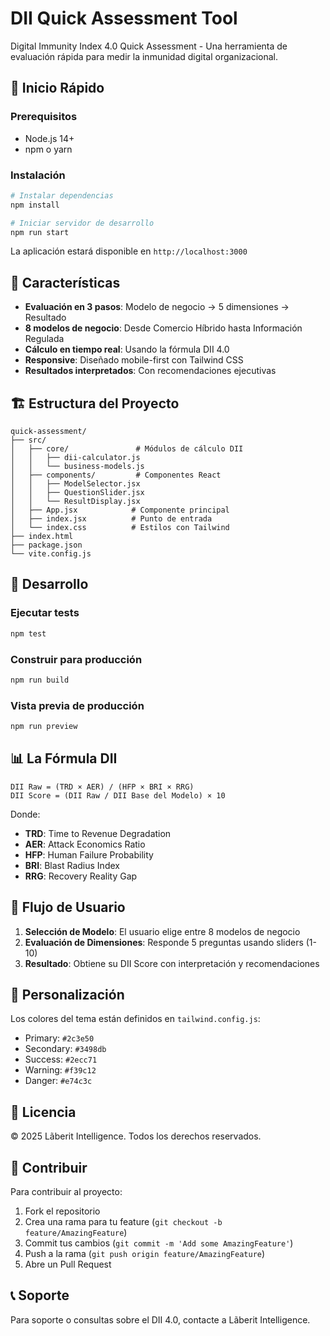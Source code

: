 # DII Quick Assessment Tool

Digital Immunity Index 4.0 Quick Assessment - Una herramienta de evaluación rápida para medir la inmunidad digital organizacional.

## 🚀 Inicio Rápido

### Prerequisitos
- Node.js 14+ 
- npm o yarn

### Instalación

```bash
# Instalar dependencias
npm install

# Iniciar servidor de desarrollo
npm run start
```

La aplicación estará disponible en `http://localhost:3000`

## 📱 Características

- **Evaluación en 3 pasos**: Modelo de negocio → 5 dimensiones → Resultado
- **8 modelos de negocio**: Desde Comercio Híbrido hasta Información Regulada
- **Cálculo en tiempo real**: Usando la fórmula DII 4.0
- **Responsive**: Diseñado mobile-first con Tailwind CSS
- **Resultados interpretados**: Con recomendaciones ejecutivas

## 🏗️ Estructura del Proyecto

```
quick-assessment/
├── src/
│   ├── core/               # Módulos de cálculo DII
│   │   ├── dii-calculator.js
│   │   └── business-models.js
│   ├── components/         # Componentes React
│   │   ├── ModelSelector.jsx
│   │   ├── QuestionSlider.jsx
│   │   └── ResultDisplay.jsx
│   ├── App.jsx            # Componente principal
│   ├── index.jsx          # Punto de entrada
│   └── index.css          # Estilos con Tailwind
├── index.html
├── package.json
└── vite.config.js
```

## 🔧 Desarrollo

### Ejecutar tests
```bash
npm test
```

### Construir para producción
```bash
npm run build
```

### Vista previa de producción
```bash
npm run preview
```

## 📊 La Fórmula DII

```
DII Raw = (TRD × AER) / (HFP × BRI × RRG)
DII Score = (DII Raw / DII Base del Modelo) × 10
```

Donde:
- **TRD**: Time to Revenue Degradation
- **AER**: Attack Economics Ratio
- **HFP**: Human Failure Probability
- **BRI**: Blast Radius Index
- **RRG**: Recovery Reality Gap

## 🎯 Flujo de Usuario

1. **Selección de Modelo**: El usuario elige entre 8 modelos de negocio
2. **Evaluación de Dimensiones**: Responde 5 preguntas usando sliders (1-10)
3. **Resultado**: Obtiene su DII Score con interpretación y recomendaciones

## 🎨 Personalización

Los colores del tema están definidos en `tailwind.config.js`:
- Primary: `#2c3e50`
- Secondary: `#3498db`
- Success: `#2ecc71`
- Warning: `#f39c12`
- Danger: `#e74c3c`

## 📝 Licencia

© 2025 Lãberit Intelligence. Todos los derechos reservados.

## 🤝 Contribuir

Para contribuir al proyecto:
1. Fork el repositorio
2. Crea una rama para tu feature (`git checkout -b feature/AmazingFeature`)
3. Commit tus cambios (`git commit -m 'Add some AmazingFeature'`)
4. Push a la rama (`git push origin feature/AmazingFeature`)
5. Abre un Pull Request

## 📞 Soporte

Para soporte o consultas sobre el DII 4.0, contacte a Lãberit Intelligence.